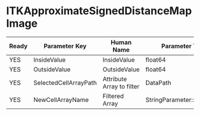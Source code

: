 # ITKApproximateSignedDistanceMapImage #

| Ready | Parameter Key | Human Name | Parameter Type | Parameter Class |
|-------|---------------|------------|-----------------|----------------|
| YES | InsideValue | InsideValue | float64 | Float64Parameter |
| YES | OutsideValue | OutsideValue | float64 | Float64Parameter |
| YES | SelectedCellArrayPath | Attribute Array to filter | DataPath | ArraySelectionParameter |
| YES | NewCellArrayName | Filtered Array | StringParameter::ValueType | StringParameter |
